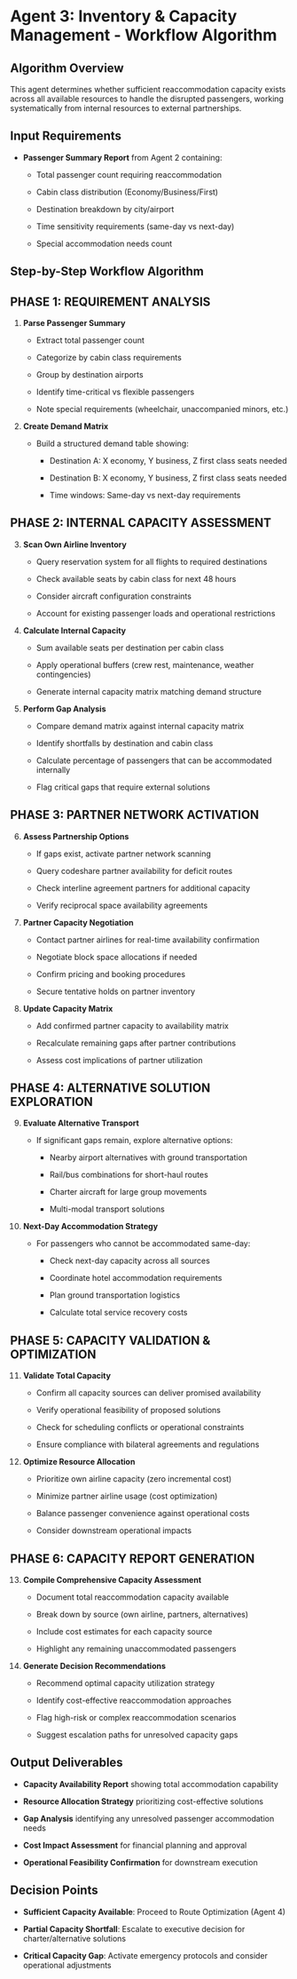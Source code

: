 # **Agent 3: Inventory & Capacity Management \- Workflow Algorithm**

## **Algorithm Overview**

This agent determines whether sufficient reaccommodation capacity exists across all available resources to handle the disrupted passengers, working systematically from internal resources to external partnerships.

## **Input Requirements**

* **Passenger Summary Report** from Agent 2 containing:

  * Total passenger count requiring reaccommodation

  * Cabin class distribution (Economy/Business/First)

  * Destination breakdown by city/airport

  * Time sensitivity requirements (same-day vs next-day)

  * Special accommodation needs count

## **Step-by-Step Workflow Algorithm**

## **PHASE 1: REQUIREMENT ANALYSIS**

1. **Parse Passenger Summary**

   * Extract total passenger count

   * Categorize by cabin class requirements

   * Group by destination airports

   * Identify time-critical vs flexible passengers

   * Note special requirements (wheelchair, unaccompanied minors, etc.)

2. **Create Demand Matrix**

   * Build a structured demand table showing:

     * Destination A: X economy, Y business, Z first class seats needed

     * Destination B: X economy, Y business, Z first class seats needed

     * Time windows: Same-day vs next-day requirements

## **PHASE 2: INTERNAL CAPACITY ASSESSMENT**

3. **Scan Own Airline Inventory**

   * Query reservation system for all flights to required destinations

   * Check available seats by cabin class for next 48 hours

   * Consider aircraft configuration constraints

   * Account for existing passenger loads and operational restrictions

4. **Calculate Internal Capacity**

   * Sum available seats per destination per cabin class

   * Apply operational buffers (crew rest, maintenance, weather contingencies)

   * Generate internal capacity matrix matching demand structure

5. **Perform Gap Analysis**

   * Compare demand matrix against internal capacity matrix

   * Identify shortfalls by destination and cabin class

   * Calculate percentage of passengers that can be accommodated internally

   * Flag critical gaps that require external solutions

## **PHASE 3: PARTNER NETWORK ACTIVATION**

6. **Assess Partnership Options**

   * If gaps exist, activate partner network scanning

   * Query codeshare partner availability for deficit routes

   * Check interline agreement partners for additional capacity

   * Verify reciprocal space availability agreements

7. **Partner Capacity Negotiation**

   * Contact partner airlines for real-time availability confirmation

   * Negotiate block space allocations if needed

   * Confirm pricing and booking procedures

   * Secure tentative holds on partner inventory

8. **Update Capacity Matrix**

   * Add confirmed partner capacity to availability matrix

   * Recalculate remaining gaps after partner contributions

   * Assess cost implications of partner utilization

## **PHASE 4: ALTERNATIVE SOLUTION EXPLORATION**

9. **Evaluate Alternative Transport**

   * If significant gaps remain, explore alternative options:

     * Nearby airport alternatives with ground transportation

     * Rail/bus combinations for short-haul routes

     * Charter aircraft for large group movements

     * Multi-modal transport solutions

10. **Next-Day Accommodation Strategy**

    * For passengers who cannot be accommodated same-day:

      * Check next-day capacity across all sources

      * Coordinate hotel accommodation requirements

      * Plan ground transportation logistics

      * Calculate total service recovery costs

## **PHASE 5: CAPACITY VALIDATION & OPTIMIZATION**

11. **Validate Total Capacity**

    * Confirm all capacity sources can deliver promised availability

    * Verify operational feasibility of proposed solutions

    * Check for scheduling conflicts or operational constraints

    * Ensure compliance with bilateral agreements and regulations

12. **Optimize Resource Allocation**

    * Prioritize own airline capacity (zero incremental cost)

    * Minimize partner airline usage (cost optimization)

    * Balance passenger convenience against operational costs

    * Consider downstream operational impacts

## **PHASE 6: CAPACITY REPORT GENERATION**

13. **Compile Comprehensive Capacity Assessment**

    * Document total reaccommodation capacity available

    * Break down by source (own airline, partners, alternatives)

    * Include cost estimates for each capacity source

    * Highlight any remaining unaccommodated passengers

14. **Generate Decision Recommendations**

    * Recommend optimal capacity utilization strategy

    * Identify cost-effective reaccommodation approaches

    * Flag high-risk or complex reaccommodation scenarios

    * Suggest escalation paths for unresolved capacity gaps

## **Output Deliverables**

* **Capacity Availability Report** showing total accommodation capability

* **Resource Allocation Strategy** prioritizing cost-effective solutions

* **Gap Analysis** identifying any unresolved passenger accommodation needs

* **Cost Impact Assessment** for financial planning and approval

* **Operational Feasibility Confirmation** for downstream execution

## **Decision Points**

* **Sufficient Capacity Available**: Proceed to Route Optimization (Agent 4\)

* **Partial Capacity Shortfall**: Escalate to executive decision for charter/alternative solutions

* **Critical Capacity Gap**: Activate emergency protocols and consider operational adjustments  
